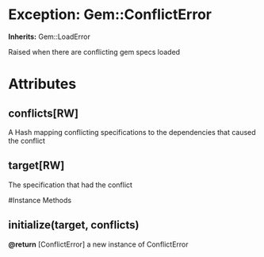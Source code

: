 # Exception: Gem::ConflictError
**Inherits:** Gem::LoadError
    

Raised when there are conflicting gem specs loaded


# Attributes
## conflicts[RW] [](#attribute-i-conflicts)
A Hash mapping conflicting specifications to the dependencies that caused the
conflict

## target[RW] [](#attribute-i-target)
The specification that had the conflict


#Instance Methods
## initialize(target, conflicts) [](#method-i-initialize)

**@return** [ConflictError] a new instance of ConflictError

